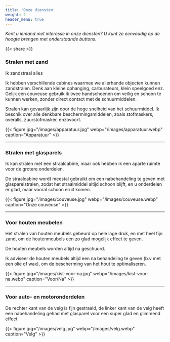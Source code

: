 ```yaml
---
title: 'Onze diensten'
weight: 2
header_menu: true
---
```


_Kent u iemand met interesse in onze diensten? U kunt ze eenvoudig op de hoogte brengen met onderstaande buttons._

{{< share >}}

### Stralen met zand

Ik zandstraal alles

Ik hebben verschillende cabines waarmee we allerhande objecten kunnen zandstralen. Denk aan kleine ophanging, carburateurs, klein speelgoed enz. Gelijk een couveuse gebruik ik twee handschoenen om veilig en schoon te kunnen werken, zonder direct contact met de schuurmiddelen.

Stralen kan gevaarlijk zijn door de hoge snelheid van het schuurmiddel. Ik beschik over alle denkbare beschermingsmiddelen, zoals stofmaskers, overalls, zuurstofmasker, enzovoort.

{{< figure jpg="/images/apparatuur.jpg" webp="/images/apparatuur.webp" caption="Apparatuur" >}}

---

### Stralen met glasparels

Ik kan stralen met een straalcabine, maar ook hebben ik een aparte ruimte voor de grotere onderdelen.

De straalcabine wordt meestal gebruikt om een nabehandeling te geven met glasparelstralen, zodat het straalmiddel altijd schoon blijft, en u onderdelen er glad, maar vooral schoon eruit komen. 

{{< figure jpg="/images/couveuse.jpg" webp="/images/couveuse.webp" caption="Onze couveuse" >}}

---

### Voor houten meubelen

Het stralen van houten meubels gebeurd op hele lage druk, en met heel fijn zand, om de houtenmeubels een zo glad mogelijk effect te geven.

De houten meubels worden altijd na geschuurd.

Ik adviseer de houten meubels altijd een na behandeling te geven (b.v met een olie of wax), om de bescherming van het hout te optimaliseren.

{{< figure jpg="/images/kist-voor-na.jpg" webp="/images/kist-voor-na.webp" caption="Voor/Na" >}}

---

### Voor auto- en motoronderdelen

De rechter kant van de velg is fijn gestraald, de linker kant van de velg heeft een nabehandeling gehad met glasparel voor een super glad en glimmend effect 

{{< figure jpg="/images/velg.jpg" webp="/images/velg.webp" caption="Velg" >}}

